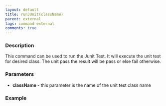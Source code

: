 ```yaml
---
layout: default
title: runJUnit(className)
parent: external
tags: command external
comments: true
---
```



### Description
This command can be used to run the Junit Test. It will execute the unit test for desired class.
The unit pass the result will be pass or else fail otherwise.


### Parameters
- **className** \- this parameter is the name of the unit test class name


### Example

